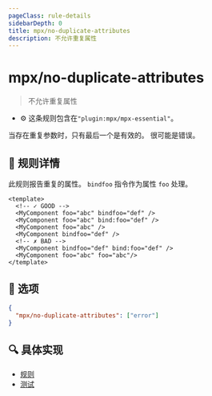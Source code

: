 ```yaml
---
pageClass: rule-details
sidebarDepth: 0
title: mpx/no-duplicate-attributes
description: 不允许重复属性
---
```

# mpx/no-duplicate-attributes
> 不允许重复属性

- :gear: 这条规则包含在`"plugin:mpx/mpx-essential"`。

当存在重复参数时，只有最后一个是有效的。
很可能是错误。

## :book: 规则详情

此规则报告重复的属性。
`bindfoo` 指令作为属性 `foo` 处理。

<eslint-code-block :rules="{'mpx/no-duplicate-attributes': ['error']}">

```vue
<template>
  <!-- ✓ GOOD -->
  <MyComponent foo="abc" bindfoo="def" />
  <MyComponent foo="abc" bind:foo="def" />
  <MyComponent foo="abc" />
  <MyComponent bindfoo="def" />
  <!-- ✗ BAD -->
  <MyComponent bindfoo="def" bind:foo="def" />
  <MyComponent foo="abc" foo="abc"/>
</template>
```

</eslint-code-block>

## :wrench: 选项

```json
{
  "mpx/no-duplicate-attributes": ["error"]
}
```

## :mag: 具体实现

- [规则](https://github.com/mpx-ecology/eslint-plugin-mpx/blob/master/lib/rules/no-duplicate-attributes.js)
- [测试](https://github.com/mpx-ecology/eslint-plugin-mpx/blob/master/tests/lib/rules/no-duplicate-attributes.js)